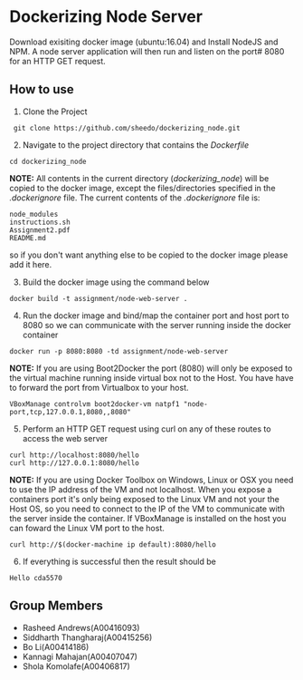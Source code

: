 # Dockerizing Node Server
Download exisiting docker image (ubuntu:16.04) and Install NodeJS and NPM.
A node server application will then run and listen on the port# 8080 for an
HTTP GET request.

## How to use
1. Clone the Project
```engine='sh'
 git clone https://github.com/sheedo/dockerizing_node.git
 ```
2. Navigate to the project directory that contains the *Dockerfile*
```engine='sh'
cd dockerizing_node
```
**NOTE:** All contents in the current directory (*dockerizing_node*) will be copied to 
the docker image, except the files/directories specified in the *.dockerignore* file.
The current contents of the *.dockerignore* file is:
```engine='sh'
node_modules
instructions.sh
Assignment2.pdf
README.md
```
so if you don't want anything else to be
copied to the docker image please add it here.

3. Build the docker image using the command below
```engine='sh'
docker build -t assignment/node-web-server .
```
4. Run the docker image and bind/map the container port and host port to 8080 so we can communicate with the server
running inside the docker container
```engine='sh'
docker run -p 8080:8080 -td assignment/node-web-server
```
**NOTE:** If you are using Boot2Docker the port (8080) will only be exposed to the virtual machine running inside virtual box not to the Host. You have have to forward the port from Virtualbox to your host.
```engine='sh'
VBoxManage controlvm boot2docker-vm natpf1 "node-port,tcp,127.0.0.1,8080,,8080"
```
5. Perform an HTTP GET request using curl on any of these routes to access the web server
```engine='sh'
curl http://localhost:8080/hello
curl http://127.0.0.1:8080/hello
```
**NOTE:** If you are using Docker Toolbox on Windows, Linux or OSX you need to use the IP address of the VM
and not localhost. When you expose a containers port it's only being exposed to the Linux VM and not your the
Host OS, so you need to connect to the IP of the VM to communicate with the server inside the container. If 
VBoxManage is installed on the host you can foward the Linux VM port to the host.
```engine='sh'
curl http://$(docker-machine ip default):8080/hello
```
6. If everything is successful then the result should be
```engine='sh'
Hello cda5570
```

## Group Members
 - Rasheed Andrews(A00416093)
 - Siddharth Thangharaj(A00415256)
 - Bo Li(A00414186)
 - Kannagi Mahajan(A00407047)
 - Shola Komolafe(A00406817)


